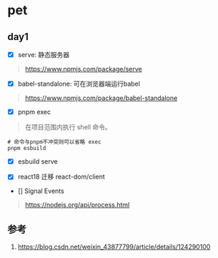 # pet

## day1

- [x] serve: 静态服务器

> https://www.npmjs.com/package/serve

- [x] babel-standalone: 可在浏览器端运行babel

> https://www.npmjs.com/package/babel-standalone

- [x] pnpm exec

> 在项目范围内执行 shell 命令。

```shell
# 命令与pnpm不冲突则可以省略 exec
pnpm esbuild
```
- [x] esbuild serve

- [x] react18 迁移 react-dom/client

- [] Signal Events

> https://nodejs.org/api/process.html
## 参考

1. https://blog.csdn.net/weixin_43877799/article/details/124290100


